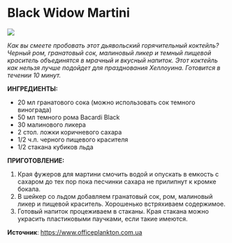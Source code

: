 # Black Widow Martini

![](/images/Kulinar/Napitki/cock_06.jpg '')

_Как вы смеете пробовать этот дьявольский горячительный коктейль? Черный ром, гранатовый сок, малиновый ликер и темный пищевой краситель объединятся в мрачный и вкусный напиток. Этот коктейль как нельзя лучше подойдет для празднования Хеллоуина. Готовится в течении 10 минут._

**ИНГРЕДИЕНТЫ:**

- 20 мл гранатового сока (можно использовать сок темного винограда)
- 50 мл темного рома Bacardi Black
- 30 малинового ликера
- 2 стол. ложки коричневого сахара
- 1/2 ч.л. черного пищевого красителя
- 1/2 стакана кубиков льда

**ПРИГОТОВЛЕНИЕ:**

1. Края фужеров для мартини смочить водой и опускать в емкость с сахаром до тех пор пока песчинки сахара не прилипнут к кромке бокала.
2. В шейкер со льдом добавляем гранатовый сок, ром, малиновый ликер и пищевой краситель. Хорошенько встряхиваем содержимое.
3. Готовый напиток процеживаем в стаканы. Края стакана можно украсить пластиковыми паучками, если такие имеются.

**Источник**: https://www.officeplankton.com.ua
